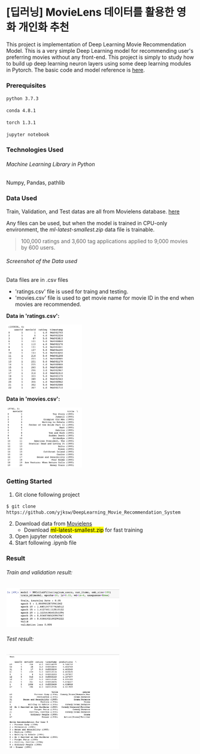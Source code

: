 # [딥러닝] MovieLens 데이터를 활용한 영화 개인화 추천

This project is implementation of Deep Learning Movie Recommendation Model. This is a very simple Deep Learning model for recommending user's preferring movies without any front-end. This project is simply to study how to build up deep learning neuron layers using some deep learning modules in Pytorch. The basic code and model reference is [here](https://github.com/yanneta/pytorch-tutorials). 



### Prerequisites

```
python 3.7.3

conda 4.8.1

torch 1.3.1

jupyter notebook
```



### Technologies Used

###### Machine Learning Library in Python

Numpy, Pandas, pathlib



### Data Used

Train, Validation, and Test datas are all from Movielens database. [here](https://grouplens.org/datasets/movielens/)

Any files can be used, but when the model is trained in CPU-only environment, the *ml-latest-smallest.zip* data file is trainable. 

>  100,000 ratings and 3,600 tag applications applied to 9,000 movies by 600 users.



###### Screenshot of the Data used

Data files are in .csv files

*  'ratings.csv' file is used for traing and testing.
* 'movies.csv' file is used to get movie name for movie ID in the end when movies are recommended. 



**Data in 'ratings.csv':**

<img src="ratings.png" alt="Ratings CSV data" width=40%>

**Data in 'movies.csv':**

<img src="movies.png" alt="Movies CSV data" width=40%>



### Getting Started

1. Git clone following project

```
$ git clone https://github.com/yjksw/DeepLearning_Movie_Recommendation_System
```

2. Download data from [Movielens](https://grouplens.org/datasets/movielens/)
   * Download <mark>ml-latest-smallest.zip</mark> for fast training
3. Open jupyter notebook
4. Start following .ipynb file 



### Result

###### Train and validation result: 

<img src="train_result.png" alt="Results" width=60%>



###### Test result: 

<img src="test_result.png" alt="Results" width=60%>

